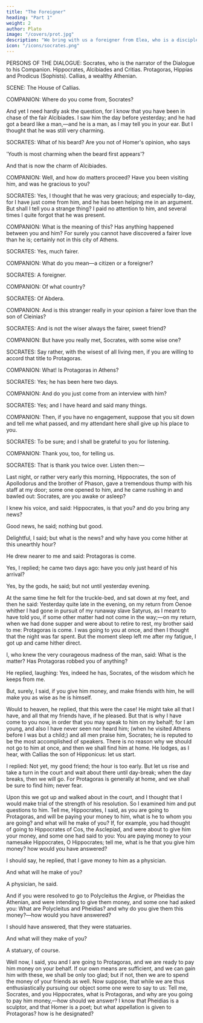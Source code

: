 ```yaml
---
title: "The Foreigner"
heading: "Part 1"
weight: 2
author: Plato
image: "/covers/prot.jpg"
description: "We bring with us a foreigner from Elea, who is a disciple of Parmenides and Zeno, and a true philosopher"
icon: "/icons/socrates.png"
---
```


<!-- Translated by Benjamin Jowett -->


PERSONS OF THE DIALOGUE: Socrates, who is the narrator of the Dialogue to his Companion. Hippocrates, Alcibiades and Critias. Protagoras, Hippias and Prodicus (Sophists). Callias, a wealthy Athenian.

SCENE: The House of Callias.

COMPANION: Where do you come from, Socrates? 

And yet I need hardly ask the question, for I know that you have been in chase of the fair Alcibiades. I saw him the day before yesterday; and he had got a beard like a man,—and he is a man, as I may tell you in your ear. But I thought that he was still very charming.

SOCRATES: What of his beard? Are you not of Homer's opinion, who says

'Youth is most charming when the beard first appears'?

And that is now the charm of Alcibiades.

COMPANION: Well, and how do matters proceed? Have you been visiting him, and was he gracious to you?

SOCRATES: Yes, I thought that he was very gracious; and especially to-day, for I have just come from him, and he has been helping me in an argument. But shall I tell you a strange thing? I paid no attention to him, and several times I quite forgot that he was present.

COMPANION: What is the meaning of this? Has anything happened between you and him? For surely you cannot have discovered a fairer love than he is; certainly not in this city of Athens.

SOCRATES: Yes, much fairer.

COMPANION: What do you mean—a citizen or a foreigner?

SOCRATES: A foreigner.

COMPANION: Of what country?

SOCRATES: Of Abdera.

COMPANION: And is this stranger really in your opinion a fairer love than the son of Cleinias?

SOCRATES: And is not the wiser always the fairer, sweet friend?

COMPANION: But have you really met, Socrates, with some wise one?

SOCRATES: Say rather, with the wisest of all living men, if you are willing to accord that title to Protagoras.

COMPANION: What! Is Protagoras in Athens?

SOCRATES: Yes; he has been here two days.

COMPANION: And do you just come from an interview with him?

SOCRATES: Yes; and I have heard and said many things.

COMPANION: Then, if you have no engagement, suppose that you sit down and tell me what passed, and my attendant here shall give up his place to you.

SOCRATES: To be sure; and I shall be grateful to you for listening.

COMPANION: Thank you, too, for telling us.

SOCRATES: That is thank you twice over. Listen then:—

Last night, or rather very early this morning, Hippocrates, the son of Apollodorus and the brother of Phason, gave a tremendous thump with his staff at my door; some one opened to him, and he came rushing in and bawled out: Socrates, are you awake or asleep?

I knew his voice, and said: Hippocrates, is that you? and do you bring any news?

Good news, he said; nothing but good.

Delightful, I said; but what is the news? and why have you come hither at this unearthly hour?

He drew nearer to me and said: Protagoras is come.

Yes, I replied; he came two days ago: have you only just heard of his arrival?

Yes, by the gods, he said; but not until yesterday evening.

At the same time he felt for the truckle-bed, and sat down at my feet, and then he said: Yesterday quite late in the evening, on my return from Oenoe whither I had gone in pursuit of my runaway slave Satyrus, as I meant to have told you, if some other matter had not come in the way;—on my return, when we had done supper and were about to retire to rest, my brother said to me: Protagoras is come. I was going to you at once, and then I thought that the night was far spent. But the moment sleep left me after my fatigue, I got up and came hither direct.

I, who knew the very courageous madness of the man, said: What is the matter? Has Protagoras robbed you of anything?

He replied, laughing: Yes, indeed he has, Socrates, of the wisdom which he keeps from me.

But, surely, I said, if you give him money, and make friends with him, he will make you as wise as he is himself.

Would to heaven, he replied, that this were the case! He might take all that I have, and all that my friends have, if he pleased. But that is why I have come to you now, in order that you may speak to him on my behalf; for I am young, and also I have never seen nor heard him; (when he visited Athens before I was but a child;) and all men praise him, Socrates; he is reputed to be the most accomplished of speakers. There is no reason why we should not go to him at once, and then we shall find him at home. He lodges, as I hear, with Callias the son of Hipponicus: let us start.

I replied: Not yet, my good friend; the hour is too early. But let us rise and take a turn in the court and wait about there until day-break; when the day breaks, then we will go. For Protagoras is generally at home, and we shall be sure to find him; never fear.

Upon this we got up and walked about in the court, and I thought that I would make trial of the strength of his resolution. So I examined him and put questions to him. Tell me, Hippocrates, I said, as you are going to Protagoras, and will be paying your money to him, what is he to whom you are going? and what will he make of you? If, for example, you had thought of going to Hippocrates of Cos, the Asclepiad, and were about to give him your money, and some one had said to you: You are paying money to your namesake Hippocrates, O Hippocrates; tell me, what is he that you give him money? how would you have answered?

I should say, he replied, that I gave money to him as a physician.

And what will he make of you?

A physician, he said.

And if you were resolved to go to Polycleitus the Argive, or Pheidias the Athenian, and were intending to give them money, and some one had asked you: What are Polycleitus and Pheidias? and why do you give them this money?—how would you have answered?

I should have answered, that they were statuaries.

And what will they make of you?

A statuary, of course.

Well now, I said, you and I are going to Protagoras, and we are ready to pay him money on your behalf. If our own means are sufficient, and we can gain him with these, we shall be only too glad; but if not, then we are to spend the money of your friends as well. Now suppose, that while we are thus enthusiastically pursuing our object some one were to say to us: Tell me, Socrates, and you Hippocrates, what is Protagoras, and why are you going to pay him money,—how should we answer? I know that Pheidias is a sculptor, and that Homer is a poet; but what appellation is given to Protagoras? how is he designated?

